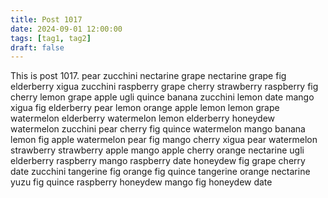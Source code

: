 ```yaml
---
title: Post 1017
date: 2024-09-01 12:00:00
tags: [tag1, tag2]
draft: false
---
```

This is post 1017.
pear
zucchini
nectarine
grape
nectarine
grape
fig
elderberry
xigua
zucchini
raspberry
grape
cherry
strawberry
raspberry
fig
cherry
lemon
grape
apple
ugli
quince
banana
zucchini
lemon
date
mango
xigua
fig
elderberry
pear
lemon
orange
apple
lemon
lemon
grape
watermelon
elderberry
watermelon
lemon
elderberry
honeydew
watermelon
zucchini
pear
cherry
fig
quince
watermelon
mango
banana
lemon
fig
apple
watermelon
pear
fig
mango
cherry
xigua
pear
watermelon
strawberry
strawberry
apple
mango
apple
cherry
orange
nectarine
ugli
elderberry
raspberry
mango
raspberry
date
honeydew
fig
grape
cherry
date
zucchini
tangerine
fig
orange
fig
quince
tangerine
orange
nectarine
yuzu
fig
quince
raspberry
honeydew
mango
fig
honeydew
date
